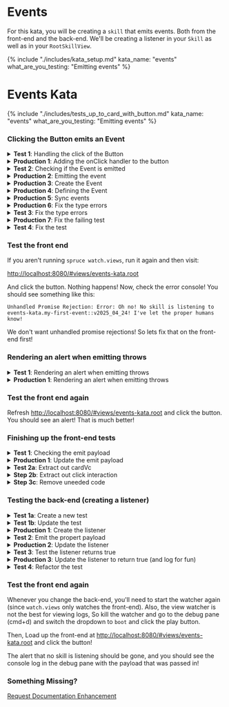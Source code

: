 # Events

For this kata, you will be creating a `skill` that emits events. Both from the front-end and the back-end. We'll be creating a listener in your `Skill` as well as in your `RootSkillView`.

{% include "./includes/kata_setup.md" kata_name: "events" what_are_you_testing: "Emitting events" %}

# Events Kata

{% include "./includes/tests_up_to_card_with_button.md" kata_name: "events" what_are_you_testing: "Emitting events" %}

### Clicking the Button emits an Event

<details>
<summary><strong>Test 1</strong>: Handling the click of the Button</summary>

```typescript

// Step 1. Declare the new test
@test()
protected async clickingButtonEmitsEvent() {
    // Step 4. Declare variable to track whether the event was hit
    let wasHit = false

    // Step 2. Use the eventFaker utility from '@sprucelabs/spruce-test-fixtures' to listen to the event. Give it a random name to start because we have no defined our new event yet
    await eventFaker.on('event-kata', () => {
        // Step 3. Track that the event listener was hit
        wasHit = true
    })

    // Step 5. Use the interactor utility to click the button
    await interactor.clickButton(this.vc.getCardVc(), 'my-button')
}
```

> *Note*: Your test will be failing because your button does not have an onClick handler yet. We'll do that next.

</details>

<details>
<summary><strong>Production 1</strong>: Adding the onClick handler to the button</summary>

```typescript
private CardVc(): CardViewController {
    return this.Controller('card', {
        header: {
            title: 'A card title',
        },
        footer: {
            buttons: [
                {
                    id: 'my-button',
                    label: 'My button',
                    // Step 1. Add the onClick handler to the button, it will do nothing
                    onClick: () => {},
                },
            ],
        },
    })
}
```

> *Note*: Now your test is passing! But to be fair, it's only checking if there was an onClick handler. Let's actually check if the event is emitted and the listener hit.

</details>

<details>
<summary><strong>Test 2</strong>: Checking if the Event is emitted</summary>

```typescript
@test()
protected async clickingButtonEmitsEvent() {
    let wasHit = false
    await eventFaker.on('event-kata', () => {
        wasHit = true
    })

    await interactor.clickButton(this.vc.getCardVc(), 'my-button')

    // Step 1. Assert that wasHit is true!
    assert.isTrue(wasHit, 'Event was not emitted')
}
```
</details>

<details>
<summary><strong>Production 2</strong>: Emitting the event</summary>

```typescript
private CardVc(): CardViewController {
    return this.Controller('card', {
        header: {
            title: 'A card title',
        },
        footer: {
            buttons: [
                {
                    id: 'my-button',
                    label: 'My button',
                    // Step 1. Change the callback to be a method defined in the class
                    onClick: this.handleClickMyButton.bind(this),
                },
            ],
        },
    })
}

// Step 2. Create the method that will be called when the button is clicked
private async handleClickMyButton() {
    // Step 3. Connect to the API
    const client = await this.connectToApi()
    // Step 4. Emit the event
    await client.emitAndFlattenResponses('my-event-kata')
}
```

> *Note*: Now your test will be failing (and types too) because of the event name not existing. Lets fix that next.

</details>

<details>
<summary><strong>Production 3</strong>: Create the Event</summary>

1. Hit `ctrl+space` and type `create.event`
2. For Readable Name, type `My first event` (or whatever you want, really)
3. For Kebab Case Name, just hit `enter`
4. For Camel Case Name, just hit `enter`
5. For Version, select the latest version (if prompted)
</details>

<details>
<summary><strong>Production 4</strong>: Defining the Event</summary>

We need to define 4 things in our event:
1. The Event's Emit Target
2. The Event's Emit Payload
3. The Event's Response Payload
4. The Event's Permissions

You can put whatever you would like in here, but you should visit the [Events documentation](/concepts/events/) to learn more.

For now, here is what we're petting in each:

**Emit Payload**:
`src/events/my-first-event/v2025_04_24/emitPayload.builder.ts`:

```typescript
import { buildSchema } from '@sprucelabs/schema'

const myFirstEventEmitPayloadBuilder = buildSchema({
    id: 'myFirstEventEmitPayload',
    fields: {
        randomValue: { // Step 1: We're defining a field called randomValue
            type: 'text', // Step 2: The type is text, but you can use any type you want
            isRequired: true, // Step 3: This field is required for now
        },
    },
})

export default myFirstEventEmitPayloadBuilder
```

**Emit Target**: `src/events/my-first-event/v2025_04_24/emitTarget.builder.ts`:

```typescript
import { buildSchema } from '@sprucelabs/schema'

const myFirstEventEmitTargetBuilder = buildSchema({
    id: 'myFirstEventEmitTarget',
    fields: {}, // Step 1: Clear out all fields, we don't need any for this kata
})

export default myFirstEventEmitTargetBuilder
```

**Event Options**: `src/events/my-first-event/v2025_04_24/event.options.ts`:

```typescript
import { EventSignature } from '@sprucelabs/mercury-types'
import '#spruce/permissions/permissions.types'
import '@sprucelabs/mercury-core-events'

type Options = Omit<
    EventSignature,
    | 'responsePayloadSchema'
    | 'emitPayloadSchema'
    | 'listenPermissionContract'
    | 'emitPermissionContract'
>

const eventOptions: Options = {
    isGlobal: true, // Step 1: Set to true because we are not scoping to a location or organization
}

export default eventOptions
```

**Response Payload**: `src/events/my-first-event/v2025_04_24/responsePayload.builder.ts`:

```typescript
import { buildSchema } from '@sprucelabs/schema'

const myFirstEventResponsePayloadBuilder = buildSchema({
    id: 'myFirstEventResponsePayload',
    fields: {
        wasSuccesful: { // Step 1: Define a field called wasSuccesful
            type: 'boolean', // Step 2: The type is boolean, but you can use any type you want
            isRequired: true, // Step 3: This field is required for now
        },
    },
})

export default myFirstEventResponsePayloadBuilder
```
</details>

<details>
<summary><strong>Production 5</strong>: Sync events</summary>

To have the event contract built from the builders you just created, you need to run the following command:

```bash
spruce sync.events
```
</details>

<details>
<summary><strong>Production 6</strong>: Fix the type errors</summary>

Inside your `Root.svc.ts`, you will need to fix the type error on `client.emitAndFlattenResponses` my updating it to match the fully qualified event name you just created. 

```typescript
private async handleClickMyButton() {
    const client = await this.connectToApi()
    await client.emitAndFlattenResponses(
        'events-kata.my-first-event::v2025_04_24' // Step 1: Use the event name you just created
    )
}
```
> *Note*: The easiest way to get event names right is to delete the quotes and type a single quote, then start typing the namespace of your skill and choose the event from the autocomplete.

</details>

<details>
<summary><strong>Test 3</strong>: Fix the type errors</summary>

Now we have to do the same thing for our test!

```typescript
@test()
protected async clickingButtonEmitsEvent() {
    let wasHit = false
    await eventFaker.on('events-kata.my-first-event::v2025_04_24', () => { // Step 1: Use the fully qualified event name
        wasHit = true
    })

    await interactor.clickButton(this.vc.getCardVc(), 'my-button')
    assert.isTrue(wasHit, 'Event was not emitted')
}
```

</details>

<details>
<summary><strong>Production 7</strong>: Fix the failing test</summary>

You should now be getting an error that reads like this:
```
Error: The emit payload you passed to "events-kata.my-first-event::v2025_04_24" is invalid:

'myFirstEventEmitTargetAndPayload' has 1 error!

1. 'payload' is required.
```

So, lets go drop something in for now:

```typescript
private async handleClickMyButton() {
    const client = await this.connectToApi()
    await client.emitAndFlattenResponses(
        'events-kata.my-first-event::v2025_04_24',
        {
            payload: { // Step 1: Add the payload in the object passed as the second argument
                randomValue: 'aoeuaoue', // Step 2: Put in gibberish for now, we'll test it later
            },
        }
    )
}
```

</details>

<details>
<summary><strong>Test 4</strong>: Fix the test</summary>

You should now be getting an error that reads like this:

```
Error: The response payload to "events-kata.my-first-event::v2025_04_24" is invalid:

'myFirstEventResponsePayload' has 1 error!

1. 'wasSuccesful' is required.
```

> *Note*: Pay careful attention to the error message, it is telling you that the response payload is missing a field called `wasSuccesful`. Sometimes its easy to miss the fact the error was in the response payload, not the emit payload.

Now lets fix the test:

```typescript
@test()
protected async clickingButtonEmitsEvent() {
    let wasHit = false
    await eventFaker.on('events-kata.my-first-event::v2025_04_24', (response) => {
        wasHit = true

        return { // Step 1: Add the wasSuccesful field to the response
            wasSuccesful: true, 
        }
    })

    await interactor.clickButton(this.vc.getCardVc(), 'my-button')
    assert.isTrue(wasHit, 'Event was not emitted')
}
```

</details>

### Test the front end

If you aren't running `spruce watch.views`, run it again and then visit:

[http://localhost:8080/#views/events-kata.root](http://localhost:8080/#views/events-kata.root)

And click the button. Nothing happens! Now, check the error console! You should see something like this:

`Unhandled Promise Rejection: Error: Oh no! No skill is listening to events-kata.my-first-event::v2025_04_24! I've let the proper humans know!`

We don't want unhandled promise rejections! So lets fix that on the front-end first!

### Rendering an alert when emitting throws

<details>
<summary><strong>Test 1</strong>: Rendering an alert when emitting throws</summary>

```typescript
@test()
protected async rendersAnAlertWhenEventThrows() { // Step 1. Declare the test
    await eventFaker.makeEventThrow( // Step 2. Use the eventFaker utility to make the event throw
        'events-kata.my-first-event::v2025_04_24'
    )

    await vcAssert.assertRendersAlert(this.vc, () =>  // Step 3. Assert that an alert is rendered when clicking the button
        interactor.clickButton(this.vc.getCardVc(), 'my-button')
    )
}
```
</details>

<details>
<summary><strong>Production 1</strong>: Rendering an alert when emitting throws</summary>

```typescript
private async handleClickMyButton() {
    try { // Step 1. Wrap the emit in a try/catch block
        const client = await this.connectToApi()
        await client.emitAndFlattenResponses(
            'events-kata.my-first-event::v2025_04_24',
            {
                payload: {
                    randomValue: 'aoeuaoue',
                },
            }
        )
    } catch (err: any) { // Step 2. Catch the error and type as any or unknown
        this.log.error( // Step 3. Log the error (always helpful when degugging)
            `Failed to emit the event!`,
            err.stack ?? err.message
        )
        await this.alert({ // Step 4. Render an alert!
            message: `Oh no! The event failed to emit!`,
        })
    }
}
```

</details>

### Test the front end again

Refresh [http://localhost:8080/#views/events-kata.root](http://localhost:8080/#views/events-kata.root) and click the button. You should see an alert! That is much better!

### Finishing up the front-end tests

<details>
<summary><strong>Test 1</strong>: Checking the emit payload</summary>

```typescript
@test()
protected async clickingButtonEmitsEvent() {
    let wasHit = false
    let passedPayload: // Step 1. Declare a variable to track the payload passed to the event listener
        | SpruceSchemas.EventsKata.v2025_04_24.MyFirstEventEmitTargetAndPayload['payload']
        | undefined
    await eventFaker.on(
        'events-kata.my-first-event::v2025_04_24',
        ({ payload }) => {
            wasHit = true
            passedPayload = payload // Step 2. Track the payload passed to the event listener
            return {
                wasSuccesful: true,
            }
        }
    )

    await interactor.clickButton(this.vc.getCardVc(), 'my-button')
    assert.isTrue(wasHit, 'Event was not emitted')
    assert.isEqualDeep(passedPayload, { // Step 3. Assert that the payload is what we expect
        randomValue: 'I love katas!',
    })
}
```
</details>

<details>
<summary><strong>Production 1</strong>: Update the emit payload</summary>

```typescript
await client.emitAndFlattenResponses(
    'events-kata.my-first-event::v2025_04_24',
    {
        payload: {
            randomValue: 'I love katas!', // Step 1. Update to match the test
        },
    }
)
```
</details>

<details>
<summary><strong>Test 2a</strong>: Extract out cardVc</summary>
There is a lot of duplication and uneeded code in the test now, let's refactor it!

```typescript
export default class EmittingEventsTest extends AbstractSpruceFixtureTest {
    ...

    @test()
    protected cardRendersButton() {
        // Step 1: Extract out this.vc.getCardVc() to a method called this.cardVc
        // and change it to a getter (see step 2)
        buttonAssert.cardRendersButton(this.cardVc, 'my-button')
    }

    @test()
    protected async clickingButtonEmitsEvent() {
        let wasHit = false
        let passedPayload:
            | SpruceSchemas.EventsKata.v2025_04_24.MyFirstEventEmitTargetAndPayload['payload']
            | undefined
        await eventFaker.on(
            'events-kata.my-first-event::v2025_04_24',
            ({ payload }) => {
                wasHit = true
                passedPayload = payload
                return {
                    wasSuccesful: true,
                }
            }
        )

        // Step 3: Use this.cardVc instead of this.vc.getCardVc()
        await interactor.clickButton(this.cardVc, 'my-button')
        assert.isTrue(wasHit, 'Event was not emitted')
        assert.isEqualDeep(passedPayload, {
            randomValue: 'I love katas!',
        })
    }

    @test()
    protected async rendersAnAlertWhenEventThrows() {
        await eventFaker.makeEventThrow(
            'events-kata.my-first-event::v2025_04_24'
        )

        await vcAssert.assertRendersAlert(this.vc, () =>
            // Step 4: Use this.cardVc instead of this.vc.getCardVc()
            interactor.clickButton(this.cardVc, 'my-button')
        )
    }

    // Step 2: Move method to the bottom and add `get` to the method name 
    // to make it a getter
    private get cardVc() {
        return this.vc.getCardVc()
    }
}
```
</details>

<details>
<summary><strong>Step 2b</strong>: Extract out click interaction</summary>

```typescript
export default class EmittingEventsTest extends AbstractSpruceFixtureTest {
    private vc!: SpyRootSkillView

    protected async beforeEach(): Promise<void> {
        await super.beforeEach()

        this.views.setController('events-kata.root', SpyRootSkillView)
        this.vc = this.views.Controller(
            'events-kata.root',
            {}
        ) as SpyRootSkillView
    }

    @test()
    protected rendersACard() {
        vcAssert.assertSkillViewRendersCard(this.vc)
    }

    @test()
    protected cardRendersButton() {
        buttonAssert.cardRendersButton(this.cardVc, 'my-button')
    }

    @test()
    protected async clickingButtonEmitsEvent() {
        let wasHit = false
        let passedPayload:
            | SpruceSchemas.EventsKata.v2025_04_24.MyFirstEventEmitTargetAndPayload['payload']
            | undefined
        await eventFaker.on(
            'events-kata.my-first-event::v2025_04_24',
            ({ payload }) => {
                wasHit = true
                passedPayload = payload
                return {
                    wasSuccesful: true,
                }
            }
        )
        // Step 1: Extract the interaction to a method called clickMyButton
        await this.clickMyButton()
        assert.isTrue(wasHit, 'Event was not emitted')
        assert.isEqualDeep(passedPayload, {
            randomValue: 'I love katas!',
        })
    }

    @test()
    protected async rendersAnAlertWhenEventThrows() {
        await eventFaker.makeEventThrow(
            'events-kata.my-first-event::v2025_04_24'
        )

        // Step 3: Use the clickMyButton method instead of interactor.clickButton
        await vcAssert.assertRendersAlert(this.vc, () => this.clickMyButton())
    }

    private get cardVc() {
        return this.vc.getCardVc()
    }

    // Step 2: Move the new method to the bottom of the class
    private async clickMyButton() {
        await interactor.clickButton(this.cardVc, 'my-button')
    }
}
```
</details>

<details>
<summary><strong>Step 3c</strong>: Remove uneeded code</summary>

We no longer need the `wasHit` variable because we're testing the passed payload.

```typescript
@test()
protected async clickingButtonEmitsEvent() {
    let passedPayload:
        | SpruceSchemas.EventsKata.v2025_04_24.MyFirstEventEmitTargetAndPayload['payload']
        | undefined

    // Step 1: Remove the wasHit variable
    await eventFaker.on(
        'events-kata.my-first-event::v2025_04_24',
        ({ payload }) => {
            // Step 2: Remove the wasHit variable assignment
            passedPayload = payload
            return {
                wasSuccesful: true,
            }
        }
    )

    await this.clickMyButton()

    // Step 3: Remove the assert.isTrue(wasHit, 'Event was not emitted') line
    assert.isEqualDeep(passedPayload, {
        randomValue: 'I love katas!',
    })
}
```
</details>

### Testing the back-end (creating a listener)

<details>
<summary><strong>Test 1a</strong>: Create a new test</summary>

Hit `ctrl+space` and type `create.test`, then fill out the form with the following:

- **Type of test**: Behavioral
- **What are you testing**: My first event listener
- **Camel case name**: Just hit enter
- **Where should I write this test?**: Select the behavioral tests folder, first option
- **Which abstract test class do you want to extend?**: Select `AbstractSpruceFixtureTest`
</details>

<details>
<summary><strong>Test 1b</strong>: Update the test</summary>

```typescript
@fake.login()
@suite()
export default class MyFirstEventListenerTest extends AbstractSpruceFixtureTest {
    // Step 1: Remove existing tests and class declaration at the bottom
    @test()
    protected async skillIsListening() { // Step 2: Declare the new test
        await this.bootSkill() // Step 3: Boot the skill so it can listen to events
        await this.fakedClient.emitAndFlattenResponses( // Step 4: Emit the event
            'events-kata.my-first-event::v2025_04_24'
        )
    }
}
```
</details>

<details>
<summary><strong>Production 1</strong>: Create the listener</summary>

1. Hit `ctrl+space` and type `create.listener`
2. For "Select Namespace", select `EventsKata`
3. For "Select an Event", select `events-kata.my-first-event::v2025_04_24`

> *Note*: Your test will now fail because we're not passing a payload. We'll fix that next.

</details>

<details>
<summary><strong>Test 2</strong>: Emit the propert payload</summary>

```typescript
@test()
protected async skillIsListening() {
    await this.bootSkill()
    await this.fakedClient.emitAndFlattenResponses(
        'events-kata.my-first-event::v2025_04_24',
        {
            payload: { // Step 1: Add the payload to the emit
                randomValue: generateId(), // Step 2: Put in random id for now (will need to import)
            },
        }
    )
}
```

> *Note*: Your test will now fail because the listener is throwing an error. Let's fix that now!

</details>

<details>
<summary><strong>Production 2</strong>: Update the listener</summary>

Jump into your new listener at: `src/listeners/events-kata/my-first-event.v2025_04_24.listener.ts`

```typescript
// Step 1: Remove the current contents of the listener and all unused imports
export default async (
    _event: SpruceEvent<SkillEventContract, EmitPayload> // Step 2: Underscore event to disable unused variable warning
): SpruceEventResponse<ResponsePayload> => {
    return { // Step 3: Return an object with the wasSuccesful field
        wasSuccesful: false, // Step 4: Set wasSuccesful to false for now
    }
}
```
</details>

<details>
<summary><strong>Test 3</strong>: Test the listener returns true</summary>

```typescript
@test()
protected async listenerReturnsWasSuccesful() { // Step 1: Declare a new test
    await this.bootSkill() // Step 2: Boot the skill
    const [{ wasSuccesful }] =
        await this.fakedClient.emitAndFlattenResponses( // Step 3: Emit the event and flatten the responses
            'events-kata.my-first-event::v2025_04_24',
            {
                payload: {
                    randomValue: generateId(),
                },
            }
        )

    assert.isTrue(wasSuccesful, 'Expected wasSuccesful to be true') // Step 4: Assert that wasSuccesful is true
}
```
</details>

<details>
<summary><strong>Production 3</strong>: Update the listener to return true (and log for fun)</summary>

We'll also do some logging here so we can see the payload that was passed in when we test the front-end.

```typescript
export default async (
    event: SpruceEvent<SkillEventContract, EmitPayload>
): SpruceEventResponse<ResponsePayload> => {
    const { payload } = event // Step 1: Destructure the payload from the event
    console.log('Received payload:', payload) // Step 2: Log the payload to the console
    return {
        wasSuccesful: true, // Step 3: Set wasSuccesful to true
    }
}
```
</details>

<details>
<summary><strong>Test 4</strong>: Refactor the test</summary>

```typescript
export default class MyFirstEventListenerTest extends AbstractSpruceFixtureTest {

    // Step 1: Declare beforeEach to boot the skill
    // Step 2: Remove bootSkill from your other tests
    protected async beforeEach(): Promise<void> {
        await super.beforeEach()
        await this.bootSkill()
    }

    @test()
    protected async skillIsListening() {
        // Step 3: Extract the emit to a method called emit
        await this.emit()
    }

    @test()
    protected async listenerReturnsWasSuccesful() {
        // Step 6: Swap out the emitAndFlattenResponses call for the emit method
        const wasSuccesful = await this.emit()
        assert.isTrue(wasSuccesful, 'Expected wasSuccesful to be true')
    }

    // Step 4: Move the emit method to the bottom of the class
    // Step 5: Destructure the response to get wasSuccesful and return it directly
    private async emit() {
        const [{ wasSuccesful }] =
            await this.fakedClient.emitAndFlattenResponses(
                'events-kata.my-first-event::v2025_04_24',
                {
                    payload: {
                        randomValue: generateId(),
                    },
                }
            )

        return wasSuccesful
    }
}
```

</details>

### Test the front end again

Whenever you change the back-end, you'll need to start the watcher again (since `watch.views` only watches the front-end). Also, the view watcher is not the best for viewing logs, So kill the watcher and go to the debug pane (cmd+d) and switch the dropdown to `boot` and click the play button.

Then, Load up the front-end at [http://localhost:8080/#views/events-kata.root](http://localhost:8080/#views/events-kata.root) and click the button! 

The alert that no skill is listening should be gone, and you should see the console log in the debug pane with the payload that was passed in!


### Something Missing?

<div class="grid-buttons">
    <a class="btn" href="https://forms.gle/2ZMtwUxg1egV8sHT8">Request Documentation Enhancement</a>
</div>


